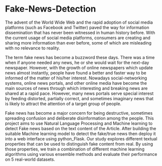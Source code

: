 # Fake-News-Detection

The advent of the World Wide Web and the rapid adoption of social media platforms
(such as Facebook and Twitter) paved the way for information dissemination that has
never been witnessed in human history before. With the current usage of social media
platforms, consumers are creating and sharing more information than ever before, some
of which are misleading with no relevance to reality.

The term fake news has become a buzzword these days. There was a time when if anyone
needed any news, he or she would wait for the next-day newspaper. However, with the
growth of online newspapers which update news almost instantly, people have found a
better and faster way to be informed of the matter of his/her interest. Nowadays
social-networking systems, online news portals, and other online media have become the
main sources of news through which interesting and breaking news are shared at a rapid
pace. However, many news portals serve special interest by feeding distorted, partially
correct, and sometimes imaginary news that is likely to attract the attention of a target
group of people. 

Fake news has become a major concern for being destructive,
sometimes spreading confusion and deliberate disinformation among the people.
This project aims to use Natural Language Processing and Machine learning to detect
Fake news based on the text content of the Article. After building the suitable Machine
learning model to detect the fake/true news then deploy it into a web interface using
python_Flask. Our study explores different textual properties that can be used to
distinguish fake content from real. By using those properties, we train a combination of
different machine learning algorithms using various ensemble methods and evaluate their
performance on 5 real-world datasets.
